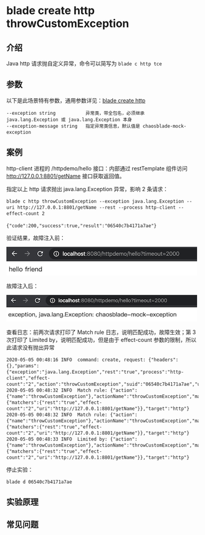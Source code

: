 # blade create http throwCustomException
## 介绍
Java http 请求抛自定义异常，命令可以简写为 `blade c http tce`

## 参数
以下是此场景特有参数，通用参数详见：[blade create http](blade%20create%20http.md)

```
--exception string           异常类，带全包名，必须继承 java.lang.Exception 或 java.lang.Exception 本身
--exception-message string   指定异常类信息，默认值是 chaosblade-mock-exception
```

## 案例
http-client 进程的 /httpdemo/hello 接口：内部通过 restTemplate 组件访问 http://127.0.0.1:8801/getName 接口获取返回值。

指定以上 http 请求抛出 java.lang.Exception 异常，影响 2 条请求：
```
blade c http throwCustomException --exception java.lang.Exception --uri http://127.0.0.1:8801/getName --rest --process http-client --effect-count 2

{"code":200,"success":true,"result":"06540c7b4171a7ae"}
```

验证结果，故障注入前：

![before_chaos](media/blade_http/before_chaos.jpg)

故障注入后：

![after_exception](media/blade_http/after_exception.jpg)

查看日志：前两次请求打印了 Match rule 日志，说明匹配成功，故障生效；第 3 次打印了 Limited by，说明匹配成功，但是由于 effect-count 参数的限制，所以此请求没有抛出异常
```text
2020-05-05 00:48:16 INFO  command: create, request: {"headers":{},"params":{"exception":"java.lang.Exception","rest":"true","process":"http-client","effect-count":"2","action":"throwCustomException","suid":"06540c7b4171a7ae","uri":"http://127.0.0.1:8801/getName","target":"http"}}
2020-05-05 00:48:32 INFO  Match rule: {"action":{"name":"throwCustomException"},"actionName":"throwCustomException","matcher":{"matchers":{"rest":"true","effect-count":"2","uri":"http://127.0.0.1:8801/getName"}},"target":"http"}
2020-05-05 00:48:32 INFO  Match rule: {"action":{"name":"throwCustomException"},"actionName":"throwCustomException","matcher":{"matchers":{"rest":"true","effect-count":"2","uri":"http://127.0.0.1:8801/getName"}},"target":"http"}
2020-05-05 00:48:33 INFO  Limited by: {"action":{"name":"throwCustomException"},"actionName":"throwCustomException","matcher":{"matchers":{"rest":"true","effect-count":"2","uri":"http://127.0.0.1:8801/getName"}},"target":"http"}
```

停止实验：
```
blade d 06540c7b4171a7ae
```

## 实验原理

## 常见问题
